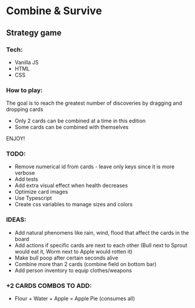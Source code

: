 # Combine & Survive
## Strategy game

### Tech:
* Vanilla JS
* HTML
* CSS

### How to play:
The goal is to reach the greatest number of discoveries by dragging and dropping cards
- Only 2 cards can be combined at a time in this edition
- Some cards can be combined with themselves

ENJOY!

### TODO:
* Remove numerical id from cards - leave only keys since it is more verbose
* Add tests
* Add extra visual effect when health decreases
* Optimize card images
* Use Typescript
* Create css variables to manage sizes and colors

### IDEAS:
* Add natural phenomens like rain, wind, flood that affect the cards in the board
* Add actions if specific cards are next to each other (Bull next to Sprout would eat it, Worm next to Apple would rotten it)
* Make bull poop after certain seconds alive
* Combine more than 2 cards (combine field on bottom bar)
* Add person inventory to equip clothes/weapons

### +2 CARDS COMBOS TO ADD:
* Flour + Water + Apple = Apple Pie (consumes all)
